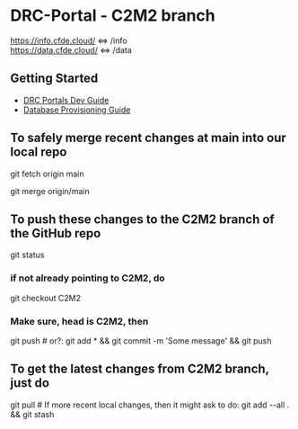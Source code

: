# DRC-Portal - C2M2 branch

<https://info.cfde.cloud/> <=> /info  
<https://data.cfde.cloud/> <=> /data  

## Getting Started

- [DRC Portals Dev Guide](./drc-portals/README.md)
- [Database Provisioning Guide](./database/README.md)

## To safely merge recent changes at main into our local repo
git fetch origin main

git merge origin/main

## To push these changes to the C2M2 branch of the GitHub repo
git status
### if not already pointing to C2M2, do
git checkout C2M2
### Make sure, head is C2M2, then
git push # or?: git add * && git commit -m 'Some message' && git push

## To get the latest changes from C2M2 branch, just do
git pull # If more recent local changes, then it might ask to do: git add --all . && git stash
